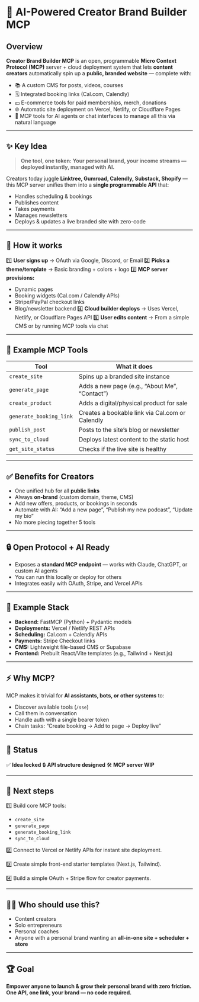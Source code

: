 # 🚀 AI-Powered Creator Brand Builder MCP

## Overview

**Creator Brand Builder MCP** is an open, programmable **Micro Context Protocol (MCP)** server + cloud deployment system that lets **content creators** automatically spin up a **public, branded website** — complete with:

* 📚 A custom CMS for posts, videos, courses
* 🗓️ Integrated booking links (Cal.com, Calendly)
* 💵 E-commerce tools for paid memberships, merch, donations
* 🌐 Automatic site deployment on Vercel, Netlify, or Cloudflare Pages
* 🤖 MCP tools for AI agents or chat interfaces to manage all this via natural language

---

## ✨ Key Idea

> **One tool, one token: Your personal brand, your income streams — deployed instantly, managed with AI.**

Creators today juggle **Linktree, Gumroad, Calendly, Substack, Shopify** — this MCP server unifies them into a **single programmable API** that:

* Handles scheduling & bookings
* Publishes content
* Takes payments
* Manages newsletters
* Deploys & updates a live branded site with zero-code

---

## 🧩 How it works

1️⃣ **User signs up** → OAuth via Google, Discord, or Email
2️⃣ **Picks a theme/template** → Basic branding + colors + logo
3️⃣ **MCP server provisions:**

* Dynamic pages
* Booking widgets (Cal.com / Calendly APIs)
* Stripe/PayPal checkout links
* Blog/newsletter backend
  4️⃣ **Cloud builder deploys** → Uses Vercel, Netlify, or Cloudflare Pages API
  5️⃣ **User edits content** → From a simple CMS or by running MCP tools via chat

---

## 🔌 Example MCP Tools

| Tool                    | What it does                                    |
| ----------------------- | ----------------------------------------------- |
| `create_site`           | Spins up a branded site instance                |
| `generate_page`         | Adds a new page (e.g., “About Me”, “Contact”)   |
| `create_product`        | Adds a digital/physical product for sale        |
| `generate_booking_link` | Creates a bookable link via Cal.com or Calendly |
| `publish_post`          | Posts to the site’s blog or newsletter          |
| `sync_to_cloud`         | Deploys latest content to the static host       |
| `get_site_status`       | Checks if the live site is healthy              |

---

## ✅ Benefits for Creators

* One unified hub for all **public links**
* Always **on-brand** (custom domain, theme, CMS)
* Add new offers, products, or bookings in seconds
* Automate with AI: “Add a new page”, “Publish my new podcast”, “Update my bio”
* No more piecing together 5 tools

---

## 🔒 Open Protocol + AI Ready

* Exposes a **standard MCP endpoint** — works with Claude, ChatGPT, or custom AI agents
* You can run this locally or deploy for others
* Integrates easily with OAuth, Stripe, and Vercel APIs

---

## 📂 Example Stack

* **Backend:** FastMCP (Python) + Pydantic models
* **Deployments:** Vercel / Netlify REST APIs
* **Scheduling:** Cal.com + Calendly APIs
* **Payments:** Stripe Checkout links
* **CMS:** Lightweight file-based CMS or Supabase
* **Frontend:** Prebuilt React/Vite templates (e.g., Tailwind + Next.js)

---

## ⚡ Why MCP?

MCP makes it trivial for **AI assistants, bots, or other systems** to:

* Discover available tools (`/sse`)
* Call them in conversation
* Handle auth with a single bearer token
* Chain tasks: “Create booking → Add to page → Deploy live”

---

## 🚀 Status

✅ **Idea locked**
🔒 **API structure designed**
🛠️ **MCP server WIP**

---

## 📌 Next steps

1️⃣ Build core MCP tools:

* `create_site`
* `generate_page`
* `generate_booking_link`
* `sync_to_cloud`

2️⃣ Connect to Vercel or Netlify APIs for instant site deployment.

3️⃣ Create simple front-end starter templates (Next.js, Tailwind).

4️⃣ Build a simple OAuth + Stripe flow for creator payments.

---

## 🧑‍💻 Who should use this?

* Content creators
* Solo entrepreneurs
* Personal coaches
* Anyone with a personal brand wanting an **all-in-one site + scheduler + store**

---

## 🏆 Goal

**Empower anyone to launch & grow their personal brand with zero friction.**
**One API, one link, your brand — no code required.**
